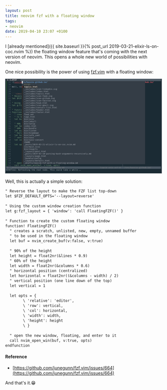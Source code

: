 ```yaml
---
layout: post
title: neovim fzf with a floating window
tags:
- neovim
date: 2019-04-10 23:07 +0100
---
```

I [already mentioned]({{ site.baseurl }}{% post_url 2019-03-21-elixir-ls-on-coc.nvim %})
the floating window feature that's coming with the next version of neovim. This
opens a whole new world of possibilities with neovim.

One nice possibility is the power of using [fzf.vim](https://github.com/junegunn/fzf.vim)
with a floating window:

![neovim-fzf-floating-window](/assets/nvim-fzf-floating-window.png)

Well, this is actually a simple solution:


```vimscript
" Reverse the layout to make the FZF list top-down
let $FZF_DEFAULT_OPTS='--layout=reverse'

" Using the custom window creation function
let g:fzf_layout = { 'window': 'call FloatingFZF()' }

" Function to create the custom floating window
function! FloatingFZF()
  " creates a scratch, unlisted, new, empty, unnamed buffer
  " to be used in the floating window
  let buf = nvim_create_buf(v:false, v:true)

  " 90% of the height
  let height = float2nr(&lines * 0.9)
  " 60% of the height
  let width = float2nr(&columns * 0.6)
  " horizontal position (centralized)
  let horizontal = float2nr((&columns - width) / 2)
  " vertical position (one line down of the top)
  let vertical = 1

  let opts = {
        \ 'relative': 'editor',
        \ 'row': vertical,
        \ 'col': horizontal,
        \ 'width': width,
        \ 'height': height
        \ }

  " open the new window, floating, and enter to it
  call nvim_open_win(buf, v:true, opts)
endfunction
```

#### Reference
- [https://github.com/junegunn/fzf.vim/issues/664](https://github.com/junegunn/fzf.vim/issues/664)

And that's it.😁
